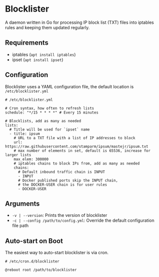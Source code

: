 # Blocklister

A daemon written in Go for processing IP block list (TXT) files into iptables rules and keeping them updated regularly.

## Requirements

- iptables (`apt install iptables`)
- ipset (`apt install ipset`)

## Configuration

Blocklister uses a YAML configuration file, the default location is `/etc/blocklister.yml`

```
# /etc/blocklister.yml

# Cron syntax, how often to refresh lists
schedule: "*/15 * * * *" # Every 15 minutes

# Blocklists, add as many as needed
lists:
  # Title will be used for `ipset` name
  - title: ipsum
    # URL to a TXT file with a list of IP addresses to block
    url: https://raw.githubusercontent.com/stamparm/ipsum/mastejr/ipsum.txt
    # max number of elements in set, default is 65536, increase for larger lists
    max_elem: 300000
    # iptables chains to block IPs from, add as many as needed
    chains:
      # Default inbound traffic chain is INPUT
      - INPUT
      # Docker published ports skip the INPUT chain,
      # the DOCKER-USER chain is for user rules
      - DOCKER-USER
```

## Arguments

- `-v | --version`: Prints the version of blocklister
- `-c | --config /path/to/config.yml`: Override the default configuration file path

## Auto-start on Boot

The easiest way to auto-start blocklister is via cron.

```
# /etc/cron.d/blocklister

@reboot root /path/to/blocklister
```